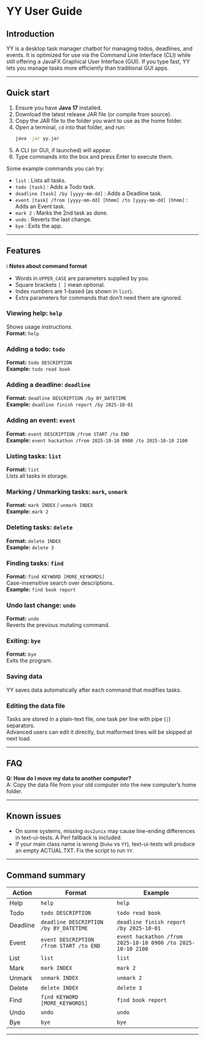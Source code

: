 # YY User Guide

## Introduction
YY is a desktop task manager chatbot for managing todos, deadlines, and events. It is optimized for use via the Command Line Interface (CLI) while still offering a JavaFX Graphical User Interface (GUI). If you type fast, YY lets you manage tasks more efficiently than traditional GUI apps.

---

## Quick start

1. Ensure you have **Java 17** installed.
2. Download the latest release JAR file (or compile from source).
3. Copy the JAR file to the folder you want to use as the home folder.
4. Open a terminal, `cd` into that folder, and run:
   ```bash
   java -jar yy.jar
   ```
5. A CLI (or GUI, if launched) will appear.
6. Type commands into the box and press Enter to execute them.

Some example commands you can try:

- `list` : Lists all tasks.
- `todo [task]` : Adds a Todo task.
- `deadline [task] /by [yyyy-mm-dd]` : Adds a Deadline task.
- `event [task] /from [yyyy-mm-dd] [hhmm] /to [yyyy-mm-dd] [hhmm]` : Adds an Event task.
- `mark 2` : Marks the 2nd task as done.
- `undo` : Reverts the last change.
- `bye` : Exits the app.

---

## Features

ℹ️ **Notes about command format**
- Words in `UPPER_CASE` are parameters supplied by you.
- Square brackets `[ ]` mean optional.
- Index numbers are 1-based (as shown in `list`).
- Extra parameters for commands that don’t need them are ignored.

### Viewing help: `help`
Shows usage instructions.  
**Format:** `help`

### Adding a todo: `todo`
**Format:** `todo DESCRIPTION`  
**Example:** `todo read book`

### Adding a deadline: `deadline`
**Format:** `deadline DESCRIPTION /by BY_DATETIME`  
**Example:** `deadline finish report /by 2025-10-01`

### Adding an event: `event`
**Format:** `event DESCRIPTION /from START /to END`  
**Example:** `event hackathon /from 2025-10-10 0900 /to 2025-10-10 2100`

### Listing tasks: `list`
**Format:** `list`  
Lists all tasks in storage.

### Marking / Unmarking tasks: `mark`, `unmark`
**Format:** `mark INDEX` / `unmark INDEX`  
**Example:** `mark 2`

### Deleting tasks: `delete`
**Format:** `delete INDEX`  
**Example:** `delete 3`

### Finding tasks: `find`
**Format:** `find KEYWORD [MORE_KEYWORDS]`  
Case-insensitive search over descriptions.  
**Example:** `find book report`

### Undo last change: `undo`
**Format:** `undo`  
Reverts the previous mutating command.

### Exiting: `bye`
**Format:** `bye`  
Exits the program.

### Saving data
YY saves data automatically after each command that modifies tasks.

### Editing the data file
Tasks are stored in a plain-text file, one task per line with pipe (`|`) separators.  
Advanced users can edit it directly, but malformed lines will be skipped at next load.

---

## FAQ

**Q: How do I move my data to another computer?**  
A: Copy the data file from your old computer into the new computer’s home folder.

---

## Known issues

- On some systems, missing `dos2unix` may cause line-ending differences in text-ui-tests. A Perl fallback is included.
- If your main class name is wrong (`Duke` vs `YY`), text-ui-tests will produce an empty ACTUAL.TXT. Fix the script to run `YY`.

---

## Command summary

| Action  | Format | Example |
|---------|--------|---------|
| Help    | `help` | `help` |
| Todo    | `todo DESCRIPTION` | `todo read book` |
| Deadline| `deadline DESCRIPTION /by BY_DATETIME` | `deadline finish report /by 2025-10-01` |
| Event   | `event DESCRIPTION /from START /to END` | `event hackathon /from 2025-10-10 0900 /to 2025-10-10 2100` |
| List    | `list` | `list` |
| Mark    | `mark INDEX` | `mark 2` |
| Unmark  | `unmark INDEX` | `unmark 2` |
| Delete  | `delete INDEX` | `delete 3` |
| Find    | `find KEYWORD [MORE_KEYWORDS]` | `find book report` |
| Undo    | `undo` | `undo` |
| Bye     | `bye` | `bye` |

---
